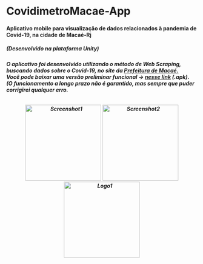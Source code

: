 # CovidimetroMacae-App

<h4>Aplicativo mobile para visualização de dados relacionados à pandemia de Covid-19, na cidade de Macaé-Rj</h4>
<h5>(Desenvolvido na plataforma Unity)<h5/>
  
<p>O aplicativo foi desenvolvido utilizando o método de Web Scraping, buscando dados sobre o Covid-19, no site da <a href="http://www.macae.rj.gov.br/">Prefeitura de Macaé.</a><br> Você pode baixar uma versão preliminar funcional -> <a href="https://github.com/Vargory/CovidimetroMacae-App/raw/master/Builds/Covidimetro_05.apk">nesse link</a> (.apk). <br>
(O funcionamento a longo prazo não é garantido, mas sempre que puder corrigirei qualquer erro.</p>

<p align="Center">
  <br>
  <img src="https://i.imgur.com/ltIAEH0.png"  width="200" alt="Screenshot1">
  <img src="https://i.imgur.com/EwX64hq.png"  width="200" alt="Screenshot2">
   <img src="https://i.imgur.com/FCfMciP.png"  width="200" alt="Logo1">
</p>
